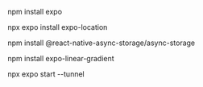 npm install expo


npx expo install expo-location


npm install @react-native-async-storage/async-storage


npm install expo-linear-gradient


npx expo start --tunnel
